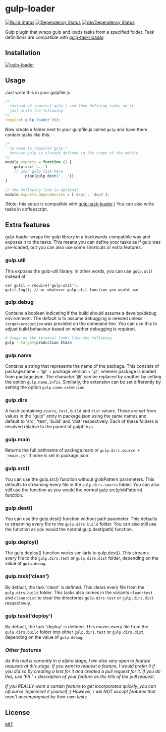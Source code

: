 gulp-loader
===========

[![Build Status](https://travis-ci.org/call-a3/gulp-loader.svg?branch=develop)](https://travis-ci.org/call-a3/gulp-loader)
[![Dependency Status](https://david-dm.org/call-a3/gulp-loader.svg)](https://david-dm.org/call-a3/gulp-loader) [![devDependency Status](https://david-dm.org/call-a3/gulp-loader/dev-status.svg)](https://david-dm.org/call-a3/gulp-loader#info=devDependencies)

Gulp plugin that wraps gulp and loads tasks from a specified folder. Task definitions are compatible with [gulp-task-loader](https://www.npmjs.org/package/gulp-task-loader).

## Installation

[![gulp-loader](https://nodei.co/npm/gulp-loader.png?mini=true)](https://nodei.co/npm/gulp-loader)

## Usage
Just write this in your gulpfile.js
```javascript
/* 
  instead of require('gulp') and then defining tasks on it
  just write the following 
*/
require('gulp-loader')();
```

Now create a folder next to your gulpfile.js called `gulp` and have them contain tasks like this:
```javascript
/*
  no need to require('gulp')
  because gulp is already defined in the scope of the module
*/
module.exports = function () {
	gulp.src('...')
	// your gulp task here
		.pipe(gulp.dest('...'));
}
    
// the following line is optional
module.exports.dependencies = ['dep1', 'dep2'];
```
(Note: this setup is compatible with [gulp-task-loader](https://www.npmjs.org/package/gulp-task-loader).)
You can also write tasks in coffeescript.

## Extra features
gulp-loader wraps the gulp library in a backwards-compatible way and exposes it to the tasks. 
This means you can define your tasks as if gulp was pre-loaded, but you can also use some shortcuts or extra features.

### gulp.util
This exposes the gulp-util library. In other words, you can use `gulp.util` instead of
```
var gutil = require('gulp-util');
gutil.log(); // or whatever gulp-util function you would use
```

### gulp.debug
Contains a boolean indicating if the build should assume a develop/debug environment. The default is to assume debugging is needed unless `--target=production` was provided on the command line. You can use this to adjust build behaviour based on whether debugging is required.

```bash
# Usage on the terminal looks like the following
gulp --target=production $task
```

### gulp.name
Contains a string that represents the name of the package. This consists of package.name + '@' + package.version + '.js', wherein package is loaded from package.json. The character '@' can be replaced by another by setting the option `gulp.name.infix`. Similarly, the extension can be set differently by setting the option `gulp.name.extension`.

### gulp.dirs
A hash containing `source`, `test`, `build` and `dist` values. These are set from values in the "gulp" entry in package.json using the same names and default to 'src', 'test', 'build' and 'dist' respectively. Each of these folders is resolved relative to the parent of gulpfile.js.

### gulp.main
Returns the full pathname of package.main or `gulp.dirs.source + '/main.js'` if none is set in package.json.

### gulp.src()
You can use the gulp.src() function without globPattern parameters. This defaults to streaming every file in the `gulp.dirs.source` folder. You can also still use the function as you would the normal gulp.src(globPattern) function.

### gulp.dest()
You can use the gulp.dest() function without path parameter. This defaults to streaming every file to the `gulp.dirs.build` folder. You can also still use the function as you would the normal gulp.dest(path) function.

### gulp.deploy()
The gulp.deploy() function works similarly to gulp.dest(). This streams every file to the `gulp.dirs.test` or `gulp.dirs.dist` folder, depending on the value of `gulp.debug`.

### gulp.task('clean')
By default, the task 'clean' is defined. This clears every file from the `gulp.dirs.build` folder. This tasks also comes in the variants `clean:test` and `clean:dist` to clear the directories `gulp.dirs.test` or `gulp.dirs.dist` respectively.

### gulp.task('deploy')
By default, the task 'deploy' is defined. This moves every file from the `gulp.dirs.build` folder into either `gulp.dirs.test` or `gulp.dirs.dist`, depending on the value of `gulp.debug`.

### _Other features_

_As this tool is currently in a alpha stage, I am also very open to feature requests at this stage. If you want to request a feature, I would prefer it if you did so by creating a test for it and created a pull request for it. If you do this, use 'FR ' + description of your feature as the title of the pull request._

_If you REALLY want a certain feature to get incorporated quickly, you can ofcourse implement it yourself ;) However, I will NOT accept features that aren't accompagnied by their own tests._

## License
[MIT](http://github.com/call-a3/gulp-loader/blob/master/LICENSE)
